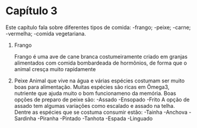 # Capítulo 3

Este capítulo fala sobre diferentes tipos de comida: 
	-frango;
	-peixe;
	-carne;
	-vermelha;
	-comida vegetariana.

1. Frango

	Frango é uma ave de cane branca costumeiramente criado em granjas alimentados com comida bombardeada de hormônios, de forma que o animal cresça muito rapidamente

2. Peixe
	Animal que vive na água e várias espécies costumam ser muito boas para alimentação.
	Muitas espécies são ricas em Ômega3, nutriente que ajuda muito o bom funcionameno da memória.
	Boas opções de preparo de peixe são:
	-Assado
	-Ensopado
	-Frito
	A opção de assado tem algumas variações como escalado e assado na telha.
	Dentre as espécies que se costuma consumir estão:
	-Tainha
	-Anchova
	-Sardinha
	-Piranha
	-Pintado
	-Tanhota
	-Espada
	-Linguado
	